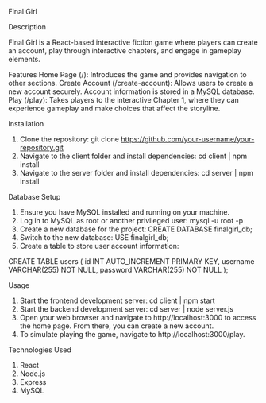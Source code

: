 Final Girl

Description

Final Girl is a React-based interactive fiction game where players can create an account, play through interactive chapters, and engage in gameplay elements.

Features
Home Page (/): Introduces the game and provides navigation to other sections.
Create Account (/create-account): Allows users to create a new account securely. Account information is stored in a MySQL database.
Play (/play): Takes players to the interactive Chapter 1, where they can experience gameplay and make choices that affect the storyline.

Installation

1. Clone the repository: git clone https://github.com/your-username/your-repository.git
2. Navigate to the client folder and install dependencies: cd client | npm install
3. Navigate to the server folder and install dependencies: cd server | npm install

Database Setup

1. Ensure you have MySQL installed and running on your machine.
2. Log in to MySQL as root or another privileged user: mysql -u root -p
3. Create a new database for the project: CREATE DATABASE finalgirl_db;
4. Switch to the new database: USE finalgirl_db;
5. Create a table to store user account information:

CREATE TABLE users (
    id INT AUTO_INCREMENT PRIMARY KEY,
    username VARCHAR(255) NOT NULL,
    password VARCHAR(255) NOT NULL
);

Usage

1. Start the frontend development server: cd client | npm start
2. Start the backend development server: cd server | node server.js
3. Open your web browser and navigate to http://localhost:3000 to access the home page. From there, you can create a new account.
4. To simulate playing the game, navigate to http://localhost:3000/play.

Technologies Used

1. React
2. Node.js
3. Express
4. MySQL
